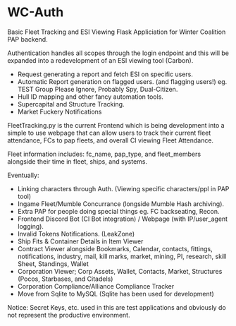 # WC-Auth
Basic Fleet Tracking and ESI Viewing Flask Appliciation for Winter Coalition PAP backend.

Authentication handles all scopes through the login endpoint and this will be expanded into a redevelopment of an ESI viewing tool (Carbon).
 - Request generating a report and fetch ESI on specific users.
 - Automatic Report generation on flagged users. (and flagging users!) eg. TEST Group Please Ignore, Probably Spy, Dual-Citizen.
 - Hull ID mapping and other fancy automation tools.
 - Supercapital and Structure Tracking.
 - Market Fuckery Notifications

FleetTracking.py is the current Frontend which is being development into a simple to use webpage that can allow users to track their current fleet attendance, FCs to pap fleets, and overall CI viewing Fleet Attendance.

Fleet information includes: fc_name, pap_type, and fleet_members alongside their time in fleet, ships, and systems.

Eventually:
- Linking characters through Auth. (Viewing specific characters/ppl in PAP tool)
- Ingame Fleet/Mumble Concurrance (longside Mumble Hash archiving).
- Extra PAP for people doing special things eg. FC backseating, Recon.
- Frontend Discord Bot (CI Bot integration) / Webpage (with IP/user_agent logging).
- Invalid Tokens Notifications. (LeakZone)
- Ship Fits & Container Details in Item Viewer
- Contract Viewer alongside Bookmarks, Calendar, contacts, fittings, notifications, industry, mail, kill marks, market, mining, PI, research, skill Sheet, Standings, Wallet
- Corporation Viewer; Corp Assets, Wallet, Contacts, Market, Structures (Pocos, Starbases, and Citadels)
- Corporation Compliance/Alliance Compliance Tracker
- Move from Sqlite to MySQL (Sqlite has been used for development)

Notice: Secret Keys, etc. used in this are test applications and obviously do not represent the productive environment.
